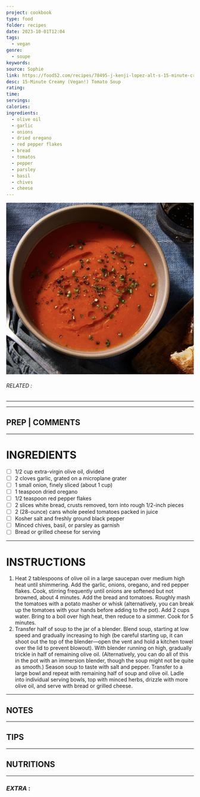 ```yaml
---
project: cookbook
type: food
folder: recipes
date: 2023-10-01T12:04
tags:
  - vegan
genre:
  - soupe
keywords: 
source: Sophie
link: https://food52.com/recipes/78495-j-kenji-lopez-alt-s-15-minute-creamy-vegan-tomato-soup
desc: 15-Minute Creamy (Vegan!) Tomato Soup
rating: 
time: 
servings: 
calories: 
ingredients:
  - olive oil
  - garlic
  - onions
  - dried oregano
  - red pepper flakes
  - bread
  - tomatos
  - pepper
  - parsley
  - basil
  - chives
  - cheese
---
```


![IMAGE](image_574.png)

###### *RELATED* : 
---


---
## PREP | COMMENTS



---
# INGREDIENTS

- [ ] 1/2 cup extra-virgin olive oil, divided
- [ ] 2 cloves garlic, grated on a microplane grater
- [ ] 1 small onion, finely sliced (about 1 cup)
- [ ] 1 teaspoon dried oregano
- [ ] 1/2 teaspoon red pepper flakes
- [ ] 2 slices white bread, crusts removed, torn into rough 1/2-inch pieces
- [ ] 2 (28-ounce) cans whole peeled tomatoes packed in juice
- [ ] Kosher salt and freshly ground black pepper
- [ ] Minced chives, basil, or parsley as garnish
- [ ] Bread or grilled cheese for serving

---
# INSTRUCTIONS

1. Heat 2 tablespoons of olive oil in a large saucepan over medium high heat until shimmering. Add the garlic, onions, oregano, and red pepper flakes. Cook, stirring frequently until onions are softened but not browned, about 4 minutes. Add the bread and tomatoes. Roughly mash the tomatoes with a potato masher or whisk (alternatively, you can break up the tomatoes with your hands before adding to the pot). Add 2 cups water. Bring to a boil over high heat, then reduce to a simmer. Cook for 5 minutes.
2. Transfer half of soup to the jar of a blender. Blend soup, starting at low speed and gradually increasing to high (be careful starting up, it can shoot out the top of the blender—open the vent and hold a kitchen towel over the lid to prevent blowout). With blender running on high, gradually trickle in half of remaining olive oil. (Alternatively, you can do all of this in the pot with an immersion blender, though the soup might not be quite as smooth.) Season soup to taste with salt and pepper. Transfer to a large bowl and repeat with remaining half of soup and olive oil. Ladle into individual serving bowls, top with minced herbs, drizzle with more olive oil, and serve with bread or grilled cheese.

---
## NOTES



---
## TIPS



---
## NUTRITIONS



---
### *EXTRA* :



